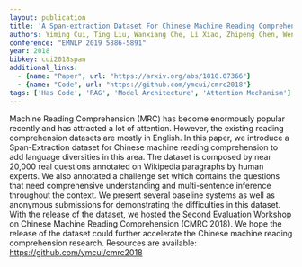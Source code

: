 ```yaml
---
layout: publication
title: 'A Span-extraction Dataset For Chinese Machine Reading Comprehension'
authors: Yiming Cui, Ting Liu, Wanxiang Che, Li Xiao, Zhipeng Chen, Wentao Ma, Shijin Wang, Guoping Hu
conference: "EMNLP 2019 5886-5891"
year: 2018
bibkey: cui2018span
additional_links:
  - {name: "Paper", url: "https://arxiv.org/abs/1810.07366"}
  - {name: "Code", url: "https://github.com/ymcui/cmrc2018"}
tags: ['Has Code', 'RAG', 'Model Architecture', 'Attention Mechanism']
---
```

Machine Reading Comprehension (MRC) has become enormously popular recently
and has attracted a lot of attention. However, the existing reading
comprehension datasets are mostly in English. In this paper, we introduce a
Span-Extraction dataset for Chinese machine reading comprehension to add
language diversities in this area. The dataset is composed by near 20,000 real
questions annotated on Wikipedia paragraphs by human experts. We also annotated
a challenge set which contains the questions that need comprehensive
understanding and multi-sentence inference throughout the context. We present
several baseline systems as well as anonymous submissions for demonstrating the
difficulties in this dataset. With the release of the dataset, we hosted the
Second Evaluation Workshop on Chinese Machine Reading Comprehension (CMRC
2018). We hope the release of the dataset could further accelerate the Chinese
machine reading comprehension research. Resources are available:
https://github.com/ymcui/cmrc2018
